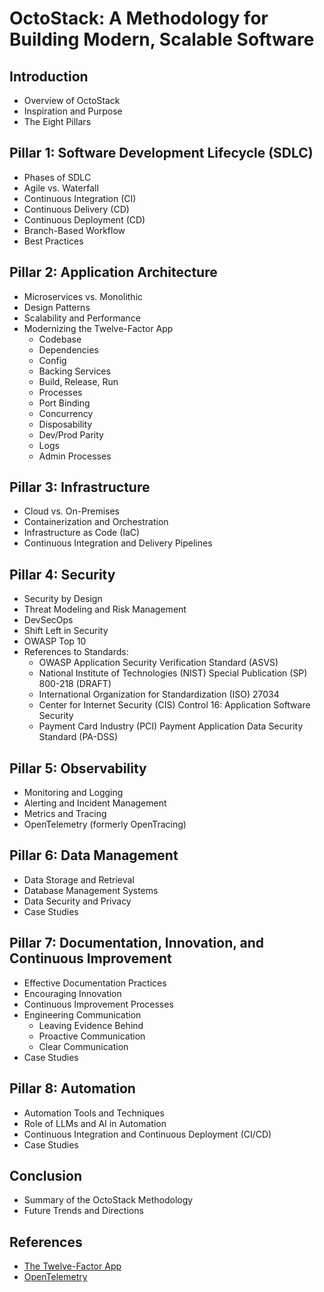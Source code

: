 # OctoStack: A Methodology for Building Modern, Scalable Software

## Introduction

- Overview of OctoStack
- Inspiration and Purpose
- The Eight Pillars

## Pillar 1: Software Development Lifecycle (SDLC)

- Phases of SDLC
- Agile vs. Waterfall
- Continuous Integration (CI)
- Continuous Delivery (CD)
- Continuous Deployment (CD)
- Branch-Based Workflow
- Best Practices

## Pillar 2: Application Architecture
- Microservices vs. Monolithic
- Design Patterns
- Scalability and Performance
- Modernizing the Twelve-Factor App
  - Codebase
  - Dependencies
  - Config
  - Backing Services
  - Build, Release, Run
  - Processes
  - Port Binding
  - Concurrency
  - Disposability
  - Dev/Prod Parity
  - Logs
  - Admin Processes

## Pillar 3: Infrastructure
- Cloud vs. On-Premises
- Containerization and Orchestration
- Infrastructure as Code (IaC)
- Continuous Integration and Delivery Pipelines

## Pillar 4: Security
- Security by Design
- Threat Modeling and Risk Management
- DevSecOps
- Shift Left in Security
- OWASP Top 10
- References to Standards:
  - OWASP Application Security Verification Standard (ASVS)
  - National Institute of Technologies (NIST) Special Publication (SP) 800-218 (DRAFT)
  - International Organization for Standardization (ISO) 27034
  - Center for Internet Security (CIS) Control 16: Application Software Security
  - Payment Card Industry (PCI) Payment Application Data Security Standard (PA-DSS)

## Pillar 5: Observability

- Monitoring and Logging
- Alerting and Incident Management
- Metrics and Tracing
- OpenTelemetry (formerly OpenTracing)

## Pillar 6: Data Management

- Data Storage and Retrieval
- Database Management Systems
- Data Security and Privacy
- Case Studies

## Pillar 7: Documentation, Innovation, and Continuous Improvement

- Effective Documentation Practices
- Encouraging Innovation
- Continuous Improvement Processes
- Engineering Communication
  - Leaving Evidence Behind
  - Proactive Communication
  - Clear Communication
- Case Studies

## Pillar 8: Automation

- Automation Tools and Techniques
- Role of LLMs and AI in Automation
- Continuous Integration and Continuous Deployment (CI/CD)
- Case Studies

## Conclusion

- Summary of the OctoStack Methodology
- Future Trends and Directions

## References

- [The Twelve-Factor App](https://12factor.net/)
- [OpenTelemetry](https://opentelemetry.io/)

